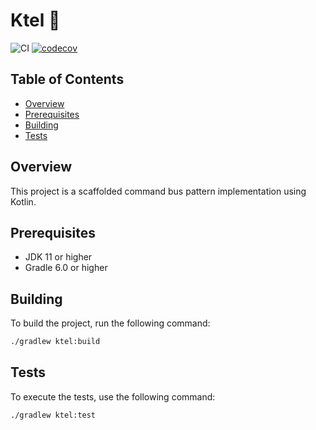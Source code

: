 # Ktel 🚌

![CI](https://github.com/PanagiotisNtymenos/patties/actions/workflows/ktel-ci.yml/badge.svg)
[![codecov](https://codecov.io/gh/PanagiotisNtymenos/patties/develop/main/graph/badge.svg)](https://codecov.io/gh/PanagiotisNtymenos/patties)

## Table of Contents

- [Overview](#overview)
- [Prerequisites](#prerequisites)
- [Building](#building)
- [Tests](#tests)

## Overview

This project is a scaffolded command bus pattern implementation using Kotlin.

## Prerequisites

- JDK 11 or higher
- Gradle 6.0 or higher

## Building

To build the project, run the following command:

```sh
./gradlew ktel:build
```

## Tests

To execute the tests, use the following command:

```sh
./gradlew ktel:test
```
